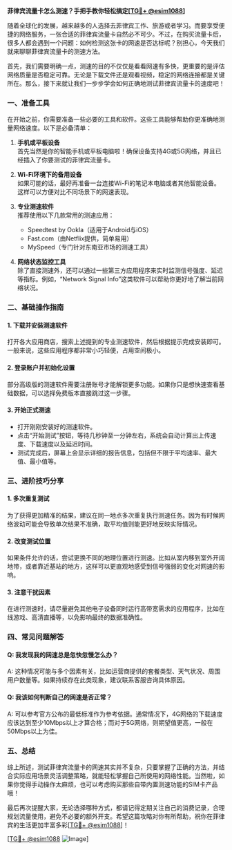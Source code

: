 **菲律宾流量卡怎么测速？手把手教你轻松搞定[[TG💪+ @esim1088](https://t.me/s/esim1088)]**

随着全球化的发展，越来越多的人选择去菲律宾工作、旅游或者学习。而要享受便捷的网络服务，一张合适的菲律宾流量卡自然必不可少。不过，在购买流量卡后，很多人都会遇到一个问题：如何检测这张卡的网速是否达标呢？别担心，今天我们就来聊聊菲律宾流量卡的测速方法。

首先，我们需要明确一点，测速的目的不仅仅是看看网速有多快，更重要的是评估网络质量是否稳定可靠。无论是下载文件还是观看视频，稳定的网络连接都是关键所在。那么，接下来就让我们一步步学会如何正确地测试菲律宾流量卡的速度吧！

### **一、准备工具**

在开始之前，你需要准备一些必要的工具和软件。这些工具能够帮助你更准确地测量网络速度。以下是必备清单：

1. **手机或平板设备**  
   首先当然是你的智能手机或平板电脑啦！确保设备支持4G或5G网络，并且已经插入了你要测试的菲律宾流量卡。

2. **Wi-Fi环境下的备用设备**  
   如果可能的话，最好再准备一台连接Wi-Fi的笔记本电脑或者其他智能设备。这样可以方便对比不同场景下的网速表现。

3. **专业测速软件**  
   推荐使用以下几款常用的测速应用：
   - Speedtest by Ookla（适用于Android与iOS）
   - Fast.com（由Netflix提供，简单易用）
   - MySpeed（专门针对东南亚市场的测速工具）

4. **网络状态监控工具**  
   除了直接测速外，还可以通过一些第三方应用程序来实时监测信号强度、延迟等指标。例如，“Network Signal Info”这类软件可以帮助你更好地了解当前网络状况。

### **二、基础操作指南**

#### **1. 下载并安装测速软件**
打开各大应用商店，搜索上述提到的专业测速软件，然后根据提示完成安装即可。一般来说，这些应用程序都非常小巧轻便，占用空间极小。

#### **2. 登录账户并初始化设置**
部分高级版的测速软件需要注册账号才能解锁更多功能。如果你只是想快速查看基础数据，可以选择免费版本直接跳过这一步骤。

#### **3. 开始正式测速**
- 打开刚刚安装好的测速软件。
- 点击“开始测试”按钮，等待几秒钟至一分钟左右，系统会自动计算出上传速度、下载速度以及延迟时间。
- 测试完成后，屏幕上会显示详细的报告信息，包括但不限于平均速率、最大值、最小值等。

### **三、进阶技巧分享**

#### **1. 多次重复测试**
为了获得更加精准的结果，建议在同一地点多次重复执行测速任务。因为有时候网络波动可能会导致单次结果不准确，取平均值则能更好地反映实际情况。

#### **2. 改变测试位置**
如果条件允许的话，尝试更换不同的地理位置进行测速。比如从室内移到室外开阔地带，或者靠近基站的地方，这样可以更直观地感受到信号强弱的变化对网速的影响。

#### **3. 注意干扰因素**
在进行测速时，请尽量避免其他电子设备同时运行高带宽需求的应用程序，比如在线游戏、高清直播等，以免影响最终的数据准确性。

### **四、常见问题解答**

#### **Q: 我发现我的网速总是忽快忽慢怎么办？**
A: 这种情况可能与多个因素有关，比如运营商提供的套餐类型、天气状况、周围用户数量等。如果持续存在此类现象，建议联系客服咨询具体原因。

#### **Q: 我该如何判断自己的网速是否正常？**
A: 可以参考官方公布的最低标准作为参考依据。通常情况下，4G网络的下载速度应该达到至少10Mbps以上才算合格；而对于5G网络，则期望值更高，一般在50Mbps以上为佳。

### **五、总结**

综上所述，测试菲律宾流量卡的网速其实并不复杂，只要掌握了正确的方法，并结合实际应用场景灵活调整策略，就能轻松掌握自己所使用的网络性能。当然啦，如果你觉得手动操作太麻烦，也可以考虑购买那些自带内置测速功能的SIM卡产品哦！

最后再次提醒大家，无论选择哪种方式，都请记得定期关注自己的消费记录，合理规划流量使用，避免不必要的额外开支。希望这篇攻略对你有所帮助，祝你在菲律宾的生活更加丰富多彩[[TG💪+ @esim1088](https://t.me/s/esim1088)]！

[[TG💪+ @esim1088](https://t.me/s/esim1088) ![Image](https://i.postimg.cc/4NQfJmqS/Snipaste-2025-05-13-00-14-12.png)]
